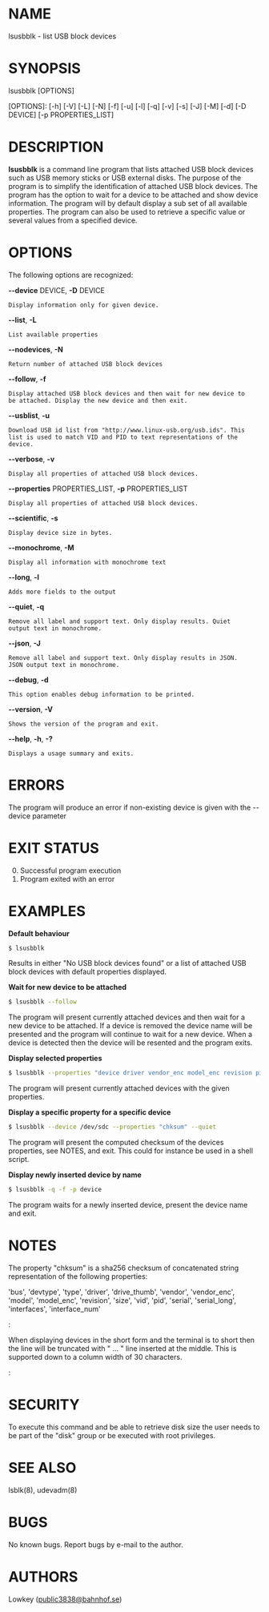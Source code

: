 # NAME

lsusbblk - list USB block devices

# SYNOPSIS

lsusbblk \[OPTIONS\]

\[OPTIONS\]: \[-h\] \[-V\] \[-L\] \[-N\] \[-f\] \[-u\] \[-l\] \[-q\] \[-v\]
\[-s\] \[-J\] \[-M\] \[-d\] \[-D DEVICE\] \[-p PROPERTIES_LIST\]

# DESCRIPTION

**lsusbblk** is a command line program that lists attached USB block
devices such as USB memory sticks or USB external disks. The purpose of
the program is to simplify the identification of attached USB block
devices. The program has the option to wait for a device to be attached
and show device information. The program will by default display a sub
set of all available properties. The program can also be used to
retrieve a specific value or several values from a specified device.

# OPTIONS

The following options are recognized:

**\--device** DEVICE, **-D** DEVICE

    Display information only for given device.

**\--list**, **-L**

    List available properties

**\--nodevices**, **-N**

    Return number of attached USB block devices

**\--follow**, **-f**

    Display attached USB block devices and then wait for new device to
    be attached. Display the new device and then exit.

**\--usblist**, **-u**

    Download USB id list from "http://www.linux-usb.org/usb.ids". This
    list is used to match VID and PID to text representations of the
    device.

**\--verbose**, **-v**

    Display all properties of attached USB block devices.

**\--properties** PROPERTIES_LIST, **-p** PROPERTIES_LIST

    Display all properties of attached USB block devices.

**\--scientific**, **-s**

    Display device size in bytes.

**\--monochrome**, **-M**

    Display all information with monochrome text

**\--long**, **-l**

    Adds more fields to the output

**\--quiet**, **-q**

    Remove all label and support text. Only display results. Quiet
    output text in monochrome.

**\--json**, **-J**

    Remove all label and support text. Only display results in JSON.
    JSON output text in monochrome.

**\--debug**, **-d**

    This option enables debug information to be printed.

**\--version**, **-V**

    Shows the version of the program and exit.

**\--help**, **-h**, **-?**

    Displays a usage summary and exits.

# ERRORS

The program will produce an error if non-existing device is given with
the \--device parameter

# EXIT STATUS

0. Successful program execution
1. Program exited with an error

# EXAMPLES

**Default behaviour**

```bash
$ lsusbblk
```

Results in either "No USB block devices found" or a list of attached USB
block devices with default properties displayed.

**Wait for new device to be attached**

```bash
$ lsusbblk --follow
```

The program will present currently attached devices and then wait for a
new device to be attached. If a device is removed the device name will
be presented and the program will continue to wait for a new device.
When a device is detected then the device will be resented and the
program exits.

**Display selected properties**

```bash
$ lsusbblk --properties "device driver vendor_enc model_enc revision pid vid serial_long chksum"
```

The program will present currently attached devices with the given
properties.

**Display a specific property for a specific device**

```bash
$ lsusbblk --device /dev/sdc --properties "chksum" --quiet
```

The program will present the computed checksum of the devices
properties, see NOTES, and exit. This could for instance be used in a
shell script.

**Display newly inserted device by name**

```bash
$ lsusbblk -q -f -p device
```

The program waits for a newly inserted device, present the device name
and exit.

# NOTES

The property \"chksum\" is a sha256 checksum of concatenated string
representation of the following properties:

\'bus\', \'devtype\', \'type\', \'driver\', \'drive_thumb\', \'vendor\', \'vendor_enc\', \'model\', \'model_enc\', \'revision\', \'size\', \'vid\', \'pid\', \'serial\', \'serial_long\', \'interfaces\', \'interface_num\'

:

When displaying devices in the short form and the terminal is to short then the line will be truncated with \" \... \" line inserted at the middle. This is supported down to a column width of 30 characters.

:

# SECURITY

To execute this command and be able to retrieve disk size the user needs to be part of the \"disk\" group
or be executed with root privileges.

# SEE ALSO

lsblk(8), udevadm(8)

# BUGS

No known bugs. Report bugs by e-mail to the author.

# AUTHORS

Lowkey (public3838@bahnhof.se)
